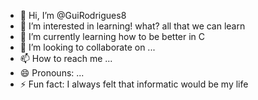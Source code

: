 - 👋 Hi, I’m @GuiRodrigues8
- 👀 I’m interested in learning! what? all that we can learn
- 🌱 I’m currently learning how to be better in C
- 💞️ I’m looking to collaborate on ...
- 📫 How to reach me ...
- 😄 Pronouns: ...
- ⚡ Fun fact: I always felt that informatic would be my life

<!---
GuiRodrigues8/GuiRodrigues8 is a ✨ special ✨ repository because its `README.md` (this file) appears on your GitHub profile.
You can click the Preview link to take a look at your changes.
--->
